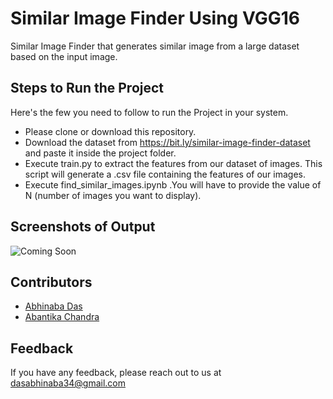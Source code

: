 
# Similar Image Finder Using VGG16

Similar Image Finder that generates similar image from a large dataset based on the input image.


## Steps to Run the Project

Here's the few you need to follow to run the Project in your system.

- Please clone or download this repository.
- Download the dataset from https://bit.ly/similar-image-finder-dataset and paste it inside the project folder.
- Execute train.py to extract the features from our dataset of images. This script will generate a .csv file containing the features of our images.
- Execute find_similar_images.ipynb .You will have to provide the value of N (number of images you want to display).
## Screenshots of Output

![Coming Soon](https://postimg.cc/dLprZDBH)


## Contributors

- [Abhinaba Das](https://www.github.com/dasabhinaba34)
- [Abantika Chandra](https://github.com/abantika001)


## Feedback

If you have any feedback, please reach out to us at dasabhinaba34@gmail.com

